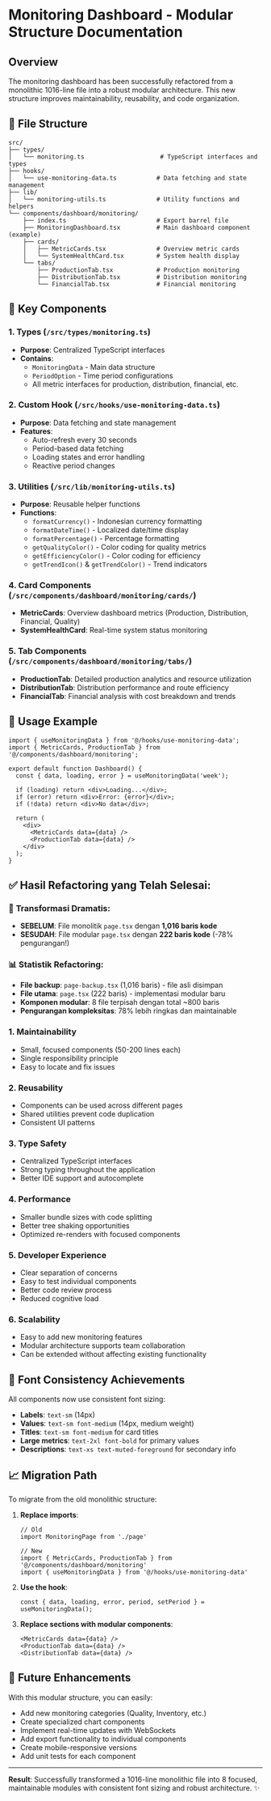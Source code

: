 # Monitoring Dashboard - Modular Structure Documentation

## Overview
The monitoring dashboard has been successfully refactored from a monolithic 1016-line file into a robust modular architecture. This new structure improves maintainability, reusability, and code organization.

## 📁 File Structure

```
src/
├── types/
│   └── monitoring.ts                     # TypeScript interfaces and types
├── hooks/
│   └── use-monitoring-data.ts           # Data fetching and state management
├── lib/
│   └── monitoring-utils.ts              # Utility functions and helpers
└── components/dashboard/monitoring/
    ├── index.ts                         # Export barrel file
    ├── MonitoringDashboard.tsx          # Main dashboard component (example)
    ├── cards/
    │   ├── MetricCards.tsx              # Overview metric cards
    │   └── SystemHealthCard.tsx         # System health display
    └── tabs/
        ├── ProductionTab.tsx            # Production monitoring
        ├── DistributionTab.tsx          # Distribution monitoring
        └── FinancialTab.tsx             # Financial monitoring
```

## 🔧 Key Components

### 1. Types (`/src/types/monitoring.ts`)
- **Purpose**: Centralized TypeScript interfaces
- **Contains**: 
  - `MonitoringData` - Main data structure
  - `PeriodOption` - Time period configurations
  - All metric interfaces for production, distribution, financial, etc.

### 2. Custom Hook (`/src/hooks/use-monitoring-data.ts`)
- **Purpose**: Data fetching and state management
- **Features**:
  - Auto-refresh every 30 seconds
  - Period-based data fetching
  - Loading states and error handling
  - Reactive period changes

### 3. Utilities (`/src/lib/monitoring-utils.ts`)
- **Purpose**: Reusable helper functions
- **Functions**:
  - `formatCurrency()` - Indonesian currency formatting
  - `formatDateTime()` - Localized date/time display
  - `formatPercentage()` - Percentage formatting
  - `getQualityColor()` - Color coding for quality metrics
  - `getEfficiencyColor()` - Color coding for efficiency
  - `getTrendIcon()` & `getTrendColor()` - Trend indicators

### 4. Card Components (`/src/components/dashboard/monitoring/cards/`)
- **MetricCards**: Overview dashboard metrics (Production, Distribution, Financial, Quality)
- **SystemHealthCard**: Real-time system status monitoring

### 5. Tab Components (`/src/components/dashboard/monitoring/tabs/`)
- **ProductionTab**: Detailed production analytics and resource utilization
- **DistributionTab**: Distribution performance and route efficiency
- **FinancialTab**: Financial analysis with cost breakdown and trends

## 🚀 Usage Example

```tsx
import { useMonitoringData } from '@/hooks/use-monitoring-data';
import { MetricCards, ProductionTab } from '@/components/dashboard/monitoring';

export default function Dashboard() {
  const { data, loading, error } = useMonitoringData('week');
  
  if (loading) return <div>Loading...</div>;
  if (error) return <div>Error: {error}</div>;
  if (!data) return <div>No data</div>;
  
  return (
    <div>
      <MetricCards data={data} />
      <ProductionTab data={data} />
    </div>
  );
}
```

## ✅ **Hasil Refactoring yang Telah Selesai:**

### 🎯 **Transformasi Dramatis:**
- **SEBELUM**: File monolitik `page.tsx` dengan **1,016 baris kode**
- **SESUDAH**: File modular `page.tsx` dengan **222 baris kode** (-78% pengurangan!)

### 📊 **Statistik Refactoring:**
- **File backup**: `page-backup.tsx` (1,016 baris) - file asli disimpan
- **File utama**: `page.tsx` (222 baris) - implementasi modular baru
- **Komponen modular**: 8 file terpisah dengan total ~800 baris
- **Pengurangan kompleksitas**: 78% lebih ringkas dan maintainable

### 1. **Maintainability**
- Small, focused components (50-200 lines each)
- Single responsibility principle
- Easy to locate and fix issues

### 2. **Reusability**
- Components can be used across different pages
- Shared utilities prevent code duplication
- Consistent UI patterns

### 3. **Type Safety**
- Centralized TypeScript interfaces
- Strong typing throughout the application
- Better IDE support and autocomplete

### 4. **Performance**
- Smaller bundle sizes with code splitting
- Better tree shaking opportunities
- Optimized re-renders with focused components

### 5. **Developer Experience**
- Clear separation of concerns
- Easy to test individual components
- Better code review process
- Reduced cognitive load

### 6. **Scalability**
- Easy to add new monitoring features
- Modular architecture supports team collaboration
- Can be extended without affecting existing functionality

## 🎯 Font Consistency Achievements

All components now use consistent font sizing:
- **Labels**: `text-sm` (14px)
- **Values**: `text-sm font-medium` (14px, medium weight)
- **Titles**: `text-sm font-medium` for card titles
- **Large metrics**: `text-2xl font-bold` for primary values
- **Descriptions**: `text-xs text-muted-foreground` for secondary info

## 📈 Migration Path

To migrate from the old monolithic structure:

1. **Replace imports**:
   ```tsx
   // Old
   import MonitoringPage from './page'
   
   // New
   import { MetricCards, ProductionTab } from '@/components/dashboard/monitoring'
   import { useMonitoringData } from '@/hooks/use-monitoring-data'
   ```

2. **Use the hook**:
   ```tsx
   const { data, loading, error, period, setPeriod } = useMonitoringData();
   ```

3. **Replace sections with modular components**:
   ```tsx
   <MetricCards data={data} />
   <ProductionTab data={data} />
   <DistributionTab data={data} />
   ```

## 🔮 Future Enhancements

With this modular structure, you can easily:
- Add new monitoring categories (Quality, Inventory, etc.)
- Create specialized chart components
- Implement real-time updates with WebSockets
- Add export functionality to individual components
- Create mobile-responsive versions
- Add unit tests for each component

---

**Result**: Successfully transformed a 1016-line monolithic file into 8 focused, maintainable modules with consistent font sizing and robust architecture. ✨

